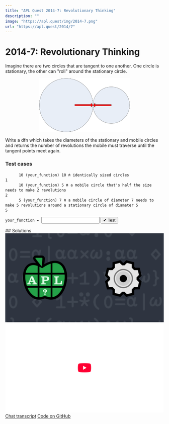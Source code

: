 ```yaml
---
title: "APL Quest 2014-7: Revolutionary Thinking"
description: ""
image: "https://apl.quest/img/2014-7.png"
url: "https://apl.quest/2014/7"
---
```


# <span class=s>2014-</span>7: Revolutionary Thinking

Imagine there are two circles that are tangent to one another. One circle is stationary, the other can "roll"
around the stationary circle.


<div align="center">
<img src="../../img/2014 circles image.PNG" style="width:30vw" class="fi">
</div>


Write a dfn which takes the diameters of the stationary and mobile circles and returns the number of
revolutions the mobile must traverse until the tangent points meet again.

### Test cases

```APL
      10 (your_function) 10 ⍝ identically sized circles
1
      10 (your_function) 5 ⍝ a mobile circle that's half the size needs to make 2 revolutions
2
      5 (your_function) 7 ⍝ a mobile circle of diameter 7 needs to make 5 revolutions around a stationary circle of diameter 5
5
```
<div class="pdiv">
  <code onclick="p_Input.focus()">your_function ← </code><input id="p_Input" autocomplete="off" spellcheck="false" oninput="this.parentElement.querySelector`button`.disabled=false;localStorage.setItem(window.location.pathname,this.value)" onkeypress="subm(event)">
  <button onclick="alert$.next`Testing…`;submitSolution`p`" class="md-button md-button--primary">&#x2714; Test</button>
</div>
<blockquote id="p_Output"></blockquote>
## Solutions
<div onclick="play(this)" title="Video on YouTube" class="yt">
<img alt="Video Thumbnail" src="../../img/2014-7.png">
<img alt="YouTube" src="../../img/yt-big.png">
</div>
<a href="https://chat.stackexchange.com/transcript/52405?m=61231677#61231677" target="_blank" class="md-button md-button--primary">Chat transcript</a>
<a href="https://github.com/dyalog/apl.quest/blob/main/2014/7.apl" target="_blank" class="md-button md-button--primary right">Code on GitHub</a>

<script>
    testCases={"a":[["10","10"],["10","5"],["5","10"],["5","7"]],"b":[["0","1"],["?10","?10"],["15","18"],["10+?10","10+?10"]],"f":"{(⍺∧⍵)÷⍵}"}
    p_Input.value=localStorage.getItem(window.location.pathname)
    play=e=>e.outerHTML=`<iframe src="https://www.youtube.com/embed/aiEOXOy56iw?list=PLYKQVqyrAEj9wDIUyLDGtDAFTKY38BUMN&autoplay=1" title="<span class=s>2014-</span>7: Revolutionary Thinking (APL Quest 2014-7)" frameborder="0" allow="accelerometer; autoplay; clipboard-write; encrypted-media; gyroscope; picture-in-picture; web-share" referrerpolicy="strict-origin-when-cross-origin" allowfullscreen></iframe>`
</script>
